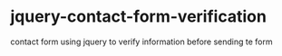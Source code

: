 # jquery-contact-form-verification
contact form using jquery to verify information before sending te form
